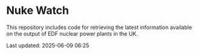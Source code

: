 # Nuke Watch

This repository includes code for retrieving the latest information available on the output of EDF nuclear power plants in the UK.

Last updated: 2025-06-09 06:25